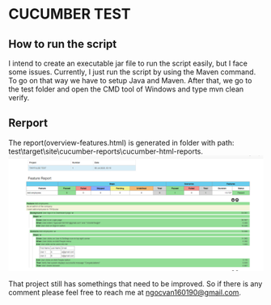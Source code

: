 # CUCUMBER TEST
## How to run the script
I intend to create an executable jar file to run the script easily, but I face some issues. Currently, I just run the script by using the Maven command. To go on that way we have to setup Java and Maven. After that, we go to the test folder and open the CMD tool of Windows and type mvn clean verify.

## Rerport
The report(overview-features.html) is generated in folder with path: test\target\site\cucumber-reports\cucumber-html-reports.
![feature overview page](Capture.PNG)

That project still has somethings that need to be improved. So if there is any comment please feel free to reach me at ngocvan160190@gmail.com.
